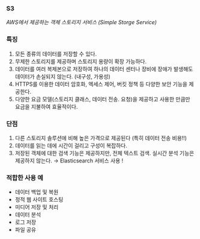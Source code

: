 ### S3

*AWS에서 제공하는 객체 스토리지 서비스 (Simple Storge Service)*

### 특징

1. 모든 종류의 데이터를 저장할 수 있다.
2. 무제한 스토리지를 제공하며 스토리지 용량이 확장 가능하다.
3. 데이터를 여러 복제본으로 저장하여 하나의 데이터 센터나 장비에 장애가 발생해도 데이터가 손실되지 않는다. (내구성, 가용성)
4. HTTPS를 이용한 데이터 암호화, 엑세스 제어, 버킷 정책 등 다양한 보안 기능을 제공한다.
5. 다양한 요금 모델(스토리지 클래스, 데이터 전송. 요청)을 제공하고 사용한 만큼만 요금을 지불하여 효율적이다.

### 단점

1. 다른 스토리지 솔루션에 비해 높은 가격으로 제공된다 (특히 데이터 전송 비용!!)
2. 데이터를 읽는 데에 시간이 걸리고 구성이 복잡하다.
3. 저장된 객체에 대한 검색 기능은 제공하지만, 전체 텍스트 검색. 실시간 분석 기능은 제공하지 않는다. → Elasticsearch 서비스 사용 !

### 적합한 사용 예

- 데이터 백업 및 복원
- 정적 웹 사이트 호스팅
- 미디어 저장 및 처리
- 데이터 분석
- 로그 저장
- 파일 공유